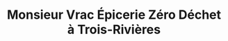 ---
title: "Monsieur Vrac Épicerie Zéro Déchet à Trois-Rivières"
url: /trois-rivieres/monsieur-vrac-epicerie-zero-dechet-a-trois-rivieres/
shop: Lebensmittel
---